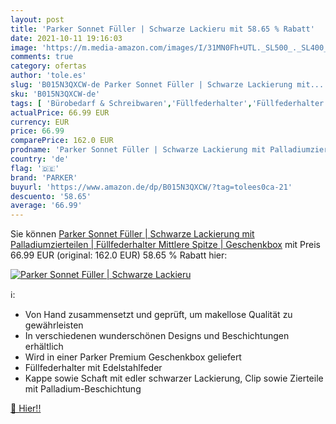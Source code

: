 ```yaml
---
layout: post
title: 'Parker Sonnet Füller | Schwarze Lackieru mit 58.65 % Rabatt'
date: 2021-10-11 19:16:03
image: 'https://m.media-amazon.com/images/I/31MN0Fh+UTL._SL500_._SL400_.jpg'
comments: true
category: ofertas
author: 'tole.es'
slug: 'B015N3QXCW-de Parker Sonnet Füller | Schwarze Lackierung mit...'
sku: 'B015N3QXCW-de'
tags: [ 'Bürobedarf & Schreibwaren','Füllfederhalter','Füllfederhalter & Kugelschreiber','Schreibwaren','parker', ]
actualPrice: 66.99 EUR
currency: EUR
price: 66.99
comparePrice: 162.0 EUR
prodname: 'Parker Sonnet Füller | Schwarze Lackierung mit Palladiumzierteilen | Füllfederhalter Mittlere Spitze | Geschenkbox'
country: 'de'
flag: '🇩🇪'
brand: 'PARKER'
buyurl: 'https://www.amazon.de/dp/B015N3QXCW/?tag=tolees0ca-21'
descuento: '58.65'
average: '66.99'
---
```


Sie können [Parker Sonnet Füller | Schwarze Lackierung mit Palladiumzierteilen | Füllfederhalter Mittlere Spitze | Geschenkbox](https://www.amazon.de/dp/B015N3QXCW/?tag=tolees0ca-21) mit Preis 66.99 EUR (original: 162.0 EUR) 58.65 % Rabatt hier:

[![Parker Sonnet Füller | Schwarze Lackieru](https://m.media-amazon.com/images/I/31MN0Fh+UTL._SL500_._SL400_.jpg)](https://www.amazon.de/dp/B015N3QXCW/?tag=tolees0ca-21)

ℹ️:

- Von Hand zusammensetzt und geprüft, um makellose Qualität zu gewährleisten
- In verschiedenen wunderschönen Designs und Beschichtungen erhältlich
- Wird in einer Parker Premium Geschenkbox geliefert
- Füllfederhalter mit Edelstahlfeder
- Kappe sowie Schaft mit edler schwarzer Lackierung, Clip sowie Zierteile mit Palladium-Beschichtung

[🛒 Hier!!](https://www.amazon.de/dp/B015N3QXCW/?tag=tolees0ca-21)
